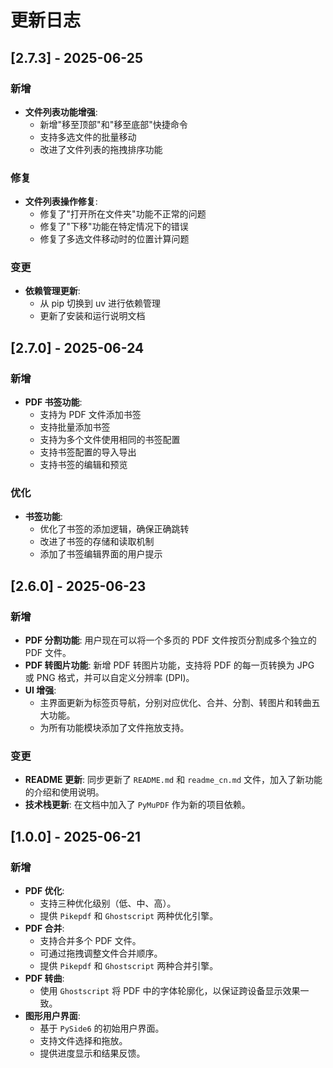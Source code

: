 # 更新日志

## [2.7.3] - 2025-06-25

### 新增

- **文件列表功能增强**:
    - 新增"移至顶部"和"移至底部"快捷命令
    - 支持多选文件的批量移动
    - 改进了文件列表的拖拽排序功能

### 修复

- **文件列表操作修复**:
    - 修复了"打开所在文件夹"功能不正常的问题
    - 修复了"下移"功能在特定情况下的错误
    - 修复了多选文件移动时的位置计算问题

### 变更

- **依赖管理更新**:
    - 从 pip 切换到 uv 进行依赖管理
    - 更新了安装和运行说明文档

## [2.7.0] - 2025-06-24

### 新增

- **PDF 书签功能**: 
    - 支持为 PDF 文件添加书签
    - 支持批量添加书签
    - 支持为多个文件使用相同的书签配置
    - 支持书签配置的导入导出
    - 支持书签的编辑和预览

### 优化

- **书签功能**:
    - 优化了书签的添加逻辑，确保正确跳转
    - 改进了书签的存储和读取机制
    - 添加了书签编辑界面的用户提示

## [2.6.0] - 2025-06-23

### 新增

- **PDF 分割功能**: 用户现在可以将一个多页的 PDF 文件按页分割成多个独立的 PDF 文件。
- **PDF 转图片功能**: 新增 PDF 转图片功能，支持将 PDF 的每一页转换为 JPG 或 PNG 格式，并可以自定义分辨率 (DPI)。
- **UI 增强**:
    - 主界面更新为标签页导航，分别对应优化、合并、分割、转图片和转曲五大功能。
    - 为所有功能模块添加了文件拖放支持。

### 变更

- **README 更新**: 同步更新了 `README.md` 和 `readme_cn.md` 文件，加入了新功能的介绍和使用说明。
- **技术栈更新**: 在文档中加入了 `PyMuPDF` 作为新的项目依赖。

## [1.0.0] - 2025-06-21

### 新增

- **PDF 优化**:
    - 支持三种优化级别（低、中、高）。
    - 提供 `Pikepdf` 和 `Ghostscript` 两种优化引擎。
- **PDF 合并**:
    - 支持合并多个 PDF 文件。
    - 可通过拖拽调整文件合并顺序。
    - 提供 `Pikepdf` 和 `Ghostscript` 两种合并引擎。
- **PDF 转曲**:
    - 使用 `Ghostscript` 将 PDF 中的字体轮廓化，以保证跨设备显示效果一致。
- **图形用户界面**:
    - 基于 `PySide6` 的初始用户界面。
    - 支持文件选择和拖放。
    - 提供进度显示和结果反馈。